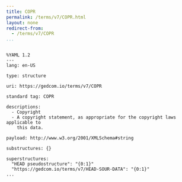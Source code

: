 ```yaml
---
title: COPR
permalink: /terms/v7/COPR.html
layout: none
redirect-from:
  - /terms/v7/COPR
...
```


```

%YAML 1.2
---
lang: en-US

type: structure

uri: https://gedcom.io/terms/v7/COPR

standard tag: COPR

descriptions:
  - Copyright
  - A copyright statement, as appropriate for the copyright laws applicable to
    this data.

payload: http://www.w3.org/2001/XMLSchema#string

substructures: {}

superstructures:
  "HEAD pseudostructure": "{0:1}"
  "https://gedcom.io/terms/v7/HEAD-SOUR-DATA": "{0:1}"
...

```
